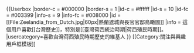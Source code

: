 {{Userbox
  |border-c = #000000
  |border-s = 1
  |id-c     = #ffffff
  |id-s     = 10
  |id-fc    = #003399
  |info-s   = 9
  |info-fc  = #008000
  |id       = [[File:Zeelandia_from_Dutch.jpg|60px|熱蘭遮城與長官官邸鳥瞰圖]]
  |info     = 這個用戶喜歡[[台灣歷史]]，特別是[[臺灣荷西統治時期|荷西殖民時期]]。
  |usercategory=喜歡台灣荷西殖民時期歷史的維基人
}}
<noinclude>[[Category:關注與興趣用戶框模板]]</noinclude>